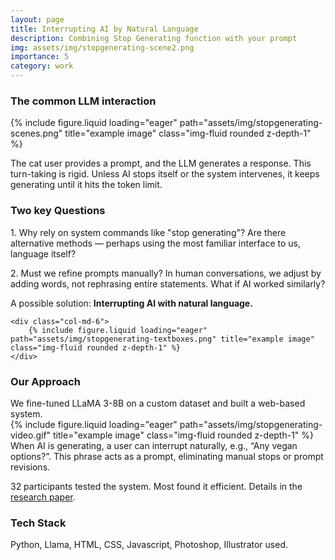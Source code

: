 ```yaml
---
layout: page
title: Interrupting AI by Natural Language
description: Combining Stop Generating function with your prompt
img: assets/img/stopgenerating-scene2.png
importance: 5
category: work
---
```


<h3>The common LLM interaction</h3>
<div class="row">
    <div class="col-sm mt-3 mt-md-0">
        {% include figure.liquid loading="eager" path="assets/img/stopgenerating-scenes.png" title="example image" class="img-fluid rounded z-depth-1" %}
    </div>
</div>

The cat user provides a prompt, and the LLM generates a response. This turn-taking is rigid. Unless AI stops itself or the system intervenes, it keeps generating until it hits the token limit.

<h3> Two key Questions </h3>
<div class="row">
    <div class="col-md-6">
        <p>
        1. Why rely on system commands like "stop generating"? Are there alternative methods — perhaps using the most familiar interface to us, language itself?
        </p>
        <p>
        2. Must we refine prompts manually? In human conversations, we adjust by adding words, not rephrasing entire statements. What if AI worked similarly?
        </p>
        <p>
        A possible solution: <b>Interrupting AI with natural language.</b>
        </p>
    </div>

    <div class="col-md-6">
        {% include figure.liquid loading="eager" path="assets/img/stopgenerating-textboxes.png" title="example image" class="img-fluid rounded z-depth-1" %}
    </div>

</div>

<h3>Our Approach</h3>
We fine-tuned LLaMA 3-8B on a custom dataset and built a web-based system.

<div class="row">
    <div class="col-sm mt-3 mt-md-0">
        {% include figure.liquid loading="eager" path="assets/img/stopgenerating-video.gif" title="example image" class="img-fluid rounded z-depth-1" %}
    </div>
</div>
When AI is generating, a user can interrupt naturally, e.g., “Any vegan options?”. This phrase acts as a prompt, eliminating manual stops or prompt revisions.

32 participants tested the system. Most found it efficient. Details in the [research paper](https://arxiv.org/abs/2501.18103).

<h3>Tech Stack</h3>
Python, Llama, HTML, CSS, Javascript, Photoshop, Illustrator used.

